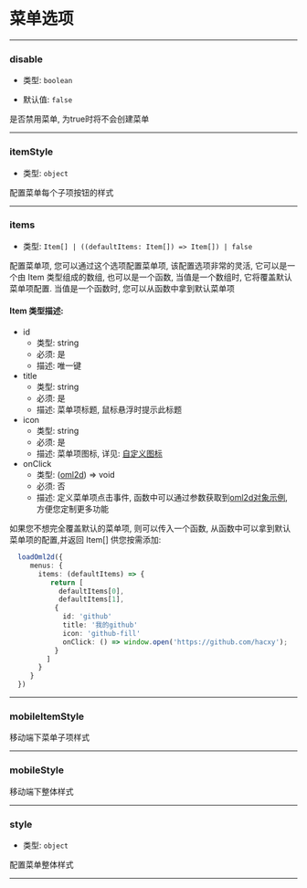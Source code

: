 # 菜单选项

---

### disable

- 类型: `boolean`

- 默认值: `false`

是否禁用菜单, 为true时将不会创建菜单

---

### itemStyle

- 类型: `object`

配置菜单每个子项按钮的样式

---

### items

- 类型: `Item[] | ((defaultItems: Item[]) => Item[]) | false`

配置菜单项, 您可以通过这个选项配置菜单项, 该配置选项非常的灵活, 它可以是一个由 Item 类型组成的数组, 也可以是一个函数, 当值是一个数组时, 它将覆盖默认菜单项配置. 当值是一个函数时, 您可以从函数中拿到默认菜单项

#### Item 类型描述:

- id
  - 类型: string
  - 必须: 是
  - 描述: 唯一键
- title
  - 类型: string
  - 必须: 是
  - 描述: 菜单项标题, 鼠标悬浮时提示此标题
- icon
  - 类型: string
  - 必须: 是
  - 描述: 菜单项图标, 详见: [自定义图标](/guide/icon)
- onClick
  - 类型: ([oml2d](/guide/loadModel#oml2d-实例)) => void
  - 必须: 否
  - 描述: 定义菜单项点击事件, 函数中可以通过参数获取到[oml2d对象示例](/guide/loadModel#oml2d-实例), 方便您定制更多功能

如果您不想完全覆盖默认的菜单项, 则可以传入一个函数, 从函数中可以拿到默认菜单项的配置,并返回 Item[] 供您按需添加:

```ts
  loadOml2d({
     menus: {
       items: (defaultItems) => {
          return [
            defaultItems[0],
            defaultItems[1],
           {
             id: 'github'
             title: '我的github'
             icon: 'github-fill'
             onClick: () => window.open('https://github.com/hacxy');
           }
         ]
       }
     }
  })

```

---

### mobileItemStyle

移动端下菜单子项样式

---

### mobileStyle

移动端下整体样式

---

### style

- 类型: `object`

配置菜单整体样式

---
